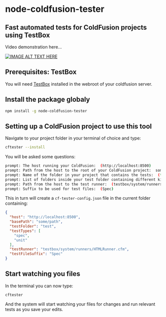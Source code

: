 # node-coldfusion-tester

## Fast automated tests for ColdFusion projects using TestBox
Video demonstration here...

[![IMAGE ALT TEXT HERE](http://img.youtube.com/vi/T-g--_I1h_0/0.jpg)](http://www.youtube.com/watch?v=T-g--_I1h_0)

## Prerequisites: TestBox
You will need [TestBox](https://github.com/Ortus-Solutions/TestBox) installed in the webroot of your coldfusion server.

## Install the package globaly
```bash
npm install -g node-coldfusion-tester
```

## Setting up a ColdFusion project to use this tool
Navigate to your project folder in your terminal of choice and type:

```bash
cftester --install
```

You will be asked some questions:

```bash
prompt: The host running your ColdFusion:  (http://localhost:8500)
prompt: Path from the host to the root of your ColdFusion project:  some/path
prompt: Name of the folder in your project that contains the tests:  (test)
prompt: List of folders inside your test folder containing different kinds of tests (e.g. integration and unit):  (spec,unit)
prompt: Path from the host to the test runner:  (testbox/system/runners/HTMLRunner.cfm)
prompt: Suffix to be used for test files:  (Spec)
```

This in turn will create a `cf-tester-config.json` file in the current folder containing:

```json
{
  "host": "http://localhost:8500",
  "basePath": "some/path",
  "testFolder": "test",
  "testTypes": [
    "spec",
    "unit"
  ],
  "testRunner": "testbox/system/runners/HTMLRunner.cfm",
  "testFileSuffix": "Spec"
}
```

## Start watching you files
In the terminal you can now type:

```
cftester
```

And the system will start watching your files for changes and run relevant tests as you save your edits.
